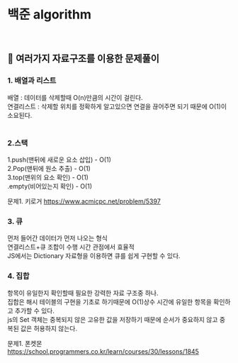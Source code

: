 # 백준 algorithm
<br>

## 👻 여러가지 자료구조를 이용한 문제풀이

### 1. 배열과 리스트
배열 : 데이터를 삭제할때 O(n)만큼의 시간이 걸린다.<br>
연결리스트 : 삭제할 위치를 정확하게 알고있으면 연결을 끊어주면 되기 때문에 O(1)이 소요된다.<br>
<br>

### 2.스택
1.push(맨뒤에 새로운 요소 삽입) - O(1)<br>
2.Pop(맨뒤에 원소 추출) - O(1)<br>
3.top(맨위의 요소 확인) - O(1)<br>
.empty(비어있는지 확인) - O(1)<br>

문제1. 키로거 https://www.acmicpc.net/problem/5397

### 3. 큐
먼저 들어간 데이터가 먼저 나오는 형식<br>
연결리스트+큐 조합이 수행 시간 관점에서 효율적<br>
JS에서는 Dictionary 자료형을 이용하면 큐를 쉽게 구현할 수 있다.<br>

### 4. 집합
항목이 유일한지 확인할때 필요한 강력한 자료 구조중 하나.<br>
집합은 해시 테이블의 구현을 기초로 하기때문에 O(1)상수 시간에 유일한 항목을 확인하고 추가할 수 있다.<br>
js의 Set 객체는 중복되지 않은 고유한 값을 저장하기 때문에 순서가 중요하지 않고 중복된 값은 허용하지 않는다.

문제1. 폰켓몬 https://school.programmers.co.kr/learn/courses/30/lessons/1845
